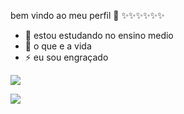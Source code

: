 bem vindo ao meu perfil 🖤 ✨✨✨✨✨✨



- 🌱 estou estudando no ensino medio 
- 💬 o que e a vida
- ⚡ eu sou engraçado
  
![](https://media.tenor.com/TQ1BS7DXaIoAAAAi/rengoku.gi)




![](https://media1.tenor.com/m/e7rwQb0BBksAAAAd/tengen-uzui.gif)
